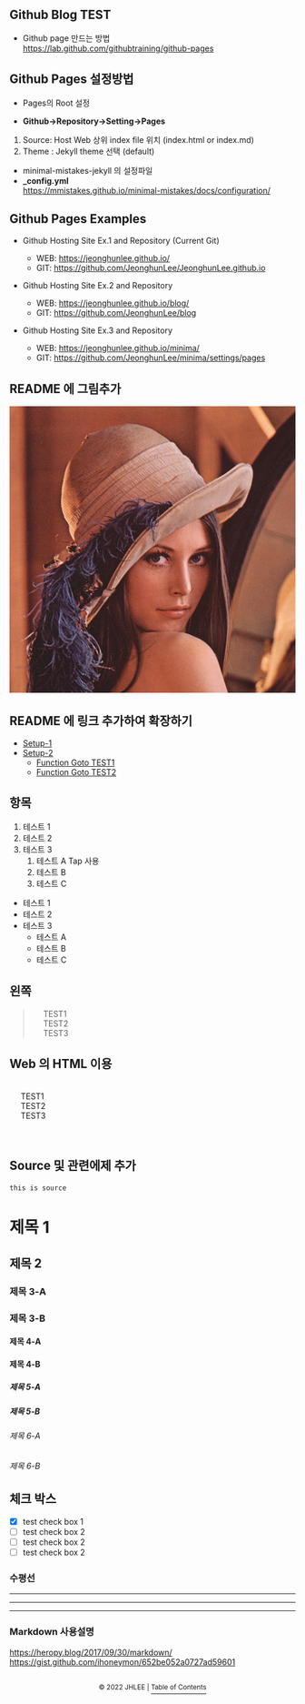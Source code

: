 ## Github Blog TEST  

 * Github page 만드는 방법  
  https://lab.github.com/githubtraining/github-pages  

## Github Pages 설정방법

 * Pages의 Root 설정  
 
  * **Github->Repository->Setting->Pages** 
  1. Source: Host Web 상위 index file 위치 (index.html or index.md) 
  2. Theme : Jekyll theme 선택 (default)

 * minimal-mistakes-jekyll 의 설정파일  
  * **_config.yml**    
  https://mmistakes.github.io/minimal-mistakes/docs/configuration/   

## Github Pages Examples

* Github Hosting Site Ex.1 and Repository  (Current Git)
  * WEB: https://jeonghunlee.github.io/  
  * GIT: https://github.com/JeonghunLee/JeonghunLee.github.io
  
* Github Hosting Site Ex.2 and Repository  
  * WEB: https://jeonghunlee.github.io/blog/   
  * GIT: https://github.com/JeonghunLee/blog
  
* Github Hosting Site Ex.3 and Repository  
  * WEB: https://jeonghunlee.github.io/minima/  
  * GIT: https://github.com/JeonghunLee/minima/settings/pages
 
## README 에 그림추가   
![](docs/lena.png)   

## README 에 링크 추가하여 확장하기    
* [Setup-1](docs/setup-1.md)
* [Setup-2](docs/setup-2.md)
	* [Function Goto TEST1 ](docs/function.md#test1)
	* [Function Goto TEST2 ](docs/function.md#test2)


## 항목   

 1. 테스트 1
 2. 테스트 2
 3. 테스트 3
 	1. 테스트 A Tap 사용 
	2. 테스트 B
	3. 테스트 C
 
 * 테스트 1
 * 테스트 2
 * 테스트 3
   * 테스트 A
   * 테스트 B
   * 테스트 C

## 왼쪽  
> &nbsp;&nbsp;&nbsp;&nbsp; TEST1 <br/>
> &nbsp;&nbsp;&nbsp;&nbsp; TEST2 <br/>
> &nbsp;&nbsp;&nbsp;&nbsp; TEST3 <br/>

## Web 의 HTML 이용 
<br/>
&nbsp;&nbsp;&nbsp;&nbsp; TEST1 <br/>
&nbsp;&nbsp;&nbsp;&nbsp; TEST2 <br/>
&nbsp;&nbsp;&nbsp;&nbsp; TEST3 <br/>
<br/>
<br/>

## Source 및 관련에제 추가 

```
this is source 
```

# 제목 1 
## 제목 2
### 제목 3-A
### 제목 3-B
#### 제목 4-A
#### 제목 4-B
##### 제목 5-A
##### 제목 5-B
###### 제목 6-A
###### 제목 6-B

## 체크 박스 
- [x] test check box 1 
- [ ] test check box 2
- [ ] test check box 2
- [ ] test check box 2

### 수평선 
---
***
---

### Markdown 사용설명
  https://heropy.blog/2017/09/30/markdown/   
  https://gist.github.com/ihoneymon/652be052a0727ad59601   
   
##
<p align="center"><sup>© 2022 JHLEE | </sup><a href="#제목 1"><sup>Table of Contents</sup></a></p>

